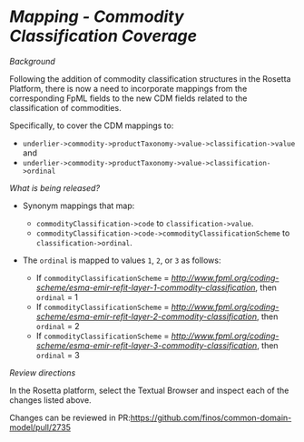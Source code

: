 # _Mapping - Commodity Classification Coverage_

_Background_

Following the addition of commodity classification structures in the Rosetta Platform, there is now a need to incorporate mappings from the corresponding FpML fields to the new CDM fields related to the classification of commodities.

Specifically, to cover the CDM mappings to:
- `underlier->commodity->productTaxonomy->value->classification->value` and
- `underlier->commodity->productTaxonomy->value->classification->ordinal`

_What is being released?_

- Synonym mappings that map:
    - `commodityClassification->code` to `classification->value`.
    - `commodityClassification->code->commodityClassificationScheme` to `classification->ordinal`.

- The `ordinal` is mapped to values `1`, `2`, or `3` as follows:
    - If `commodityClassificationScheme` = _http://www.fpml.org/coding-scheme/esma-emir-refit-layer-1-commodity-classification_, then `ordinal` = 1
    - If `commodityClassificationScheme` = _http://www.fpml.org/coding-scheme/esma-emir-refit-layer-2-commodity-classification_, then `ordinal` = 2
    - If `commodityClassificationScheme` = _http://www.fpml.org/coding-scheme/esma-emir-refit-layer-3-commodity-classification_, then `ordinal` = 3

_Review directions_

In the Rosetta platform, select the Textual Browser and inspect each of the changes listed above.

Changes can be reviewed in PR:https://github.com/finos/common-domain-model/pull/2735
